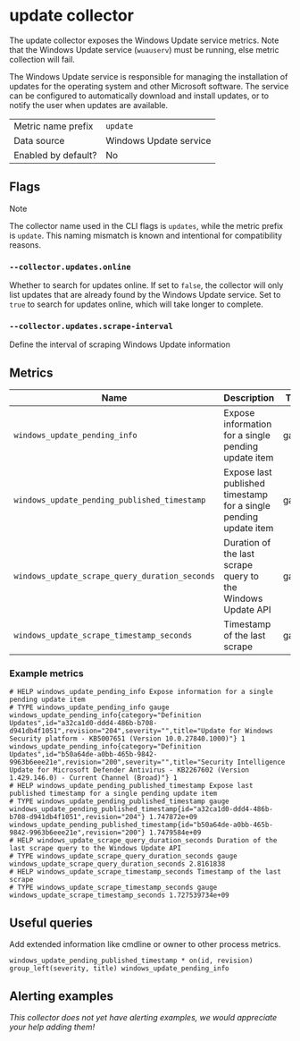 # update collector

The update collector exposes the Windows Update service metrics. Note that the Windows Update service (`wuauserv`) must be running, else metric collection will fail.

The Windows Update service is responsible for managing the installation of updates for the operating system and other Microsoft software. The service can be configured to automatically download and install updates, or to notify the user when updates are available.


|                     |                        |
|---------------------|------------------------|
| Metric name prefix  | `update`               |
| Data source         | Windows Update service |
| Enabled by default? | No                     |


## Flags

> [!NOTE]
> The collector name used in the CLI flags is `updates`, while the metric prefix is `update`. This naming mismatch is known and intentional for compatibility reasons.

### `--collector.updates.online`
Whether to search for updates online. If set to `false`, the collector will only list updates that are already found by the Windows Update service.
Set to `true` to search for updates online, which will take longer to complete.

### `--collector.updates.scrape-interval`
Define the interval of scraping Windows Update information

## Metrics

| Name                                           | Description                                                      | Type  | Labels                        |
|------------------------------------------------|------------------------------------------------------------------|-------|-------------------------------|
| `windows_update_pending_info`                  | Expose information for a single pending update item              | gauge | `category`,`severity`,`title` |
| `windows_update_pending_published_timestamp`   | Expose last published timestamp for a single pending update item | gauge | `title`                       |
| `windows_update_scrape_query_duration_seconds` | Duration of the last scrape query to the Windows Update API      | gauge |                               |
| `windows_update_scrape_timestamp_seconds`      | Timestamp of the last scrape                                     | gauge |                               |

### Example metrics
```
# HELP windows_update_pending_info Expose information for a single pending update item
# TYPE windows_update_pending_info gauge
windows_update_pending_info{category="Definition Updates",id="a32ca1d0-ddd4-486b-b708-d941db4f1051",revision="204",severity="",title="Update for Windows Security platform - KB5007651 (Version 10.0.27840.1000)"} 1
windows_update_pending_info{category="Definition Updates",id="b50a64de-a0bb-465b-9842-9963b6eee21e",revision="200",severity="",title="Security Intelligence Update for Microsoft Defender Antivirus - KB2267602 (Version 1.429.146.0) - Current Channel (Broad)"} 1
# HELP windows_update_pending_published_timestamp Expose last published timestamp for a single pending update item
# TYPE windows_update_pending_published_timestamp gauge
windows_update_pending_published_timestamp{id="a32ca1d0-ddd4-486b-b708-d941db4f1051",revision="204"} 1.747872e+09
windows_update_pending_published_timestamp{id="b50a64de-a0bb-465b-9842-9963b6eee21e",revision="200"} 1.7479584e+09
# HELP windows_update_scrape_query_duration_seconds Duration of the last scrape query to the Windows Update API
# TYPE windows_update_scrape_query_duration_seconds gauge
windows_update_scrape_query_duration_seconds 2.8161838
# HELP windows_update_scrape_timestamp_seconds Timestamp of the last scrape
# TYPE windows_update_scrape_timestamp_seconds gauge
windows_update_scrape_timestamp_seconds 1.727539734e+09
```

## Useful queries

Add extended information like cmdline or owner to other process metrics.

```
windows_update_pending_published_timestamp * on(id, revision) group_left(severity, title) windows_update_pending_info
```

## Alerting examples
_This collector does not yet have alerting examples, we would appreciate your help adding them!_
